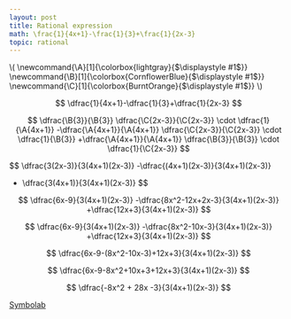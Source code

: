 ```yaml
---
layout: post
title: Rational expression
math: \frac{1}{4x+1}-\frac{1}{3}+\frac{1}{2x-3}
topic: rational
---
```


\\(
\newcommand{\A}[1]{\colorbox{lightgray}{$\displaystyle #1$}}
\newcommand{\B}[1]{\colorbox{CornflowerBlue}{$\displaystyle #1$}}
\newcommand{\C}[1]{\colorbox{BurntOrange}{$\displaystyle #1$}}
\\)

$$
\dfrac{1}{4x+1}-\dfrac{1}{3}+\dfrac{1}{2x-3}
$$

$$
\dfrac{\B{3}}{\B{3}} \dfrac{\C{2x-3}}{\C{2x-3}} \cdot \dfrac{1}{\A{4x+1}}
-\dfrac{\A{4x+1}}{\A{4x+1}} \dfrac{\C{2x-3}}{\C{2x-3}} \cdot \dfrac{1}{\B{3}}
+\dfrac{\A{4x+1}}{\A{4x+1}} \dfrac{\B{3}}{\B{3}} \cdot \dfrac{1}{\C{2x-3}}
$$

$$
\dfrac{3(2x-3)}{3(4x+1)(2x-3)}
-\dfrac{(4x+1)(2x-3)}{3(4x+1)(2x-3)}
+ \dfrac{3(4x+1)}{3(4x+1)(2x-3)}
$$

$$
\dfrac{6x-9}{3(4x+1)(2x-3)}
-\dfrac{8x^2-12x+2x-3}{3(4x+1)(2x-3)}
+\dfrac{12x+3}{3(4x+1)(2x-3)}
$$

$$
\dfrac{6x-9}{3(4x+1)(2x-3)}
-\dfrac{8x^2-10x-3}{3(4x+1)(2x-3)}
+\dfrac{12x+3}{3(4x+1)(2x-3)}
$$

$$
\dfrac{6x-9-(8x^2-10x-3)+12x+3}{3(4x+1)(2x-3)}
$$

$$
\dfrac{6x-9-8x^2+10x+3+12x+3}{3(4x+1)(2x-3)}
$$

$$
\dfrac{-8x^2 + 28x -3}{3(4x+1)(2x-3)}
$$



[Symbolab](/gs/SymboLab/rationalB.pdf)